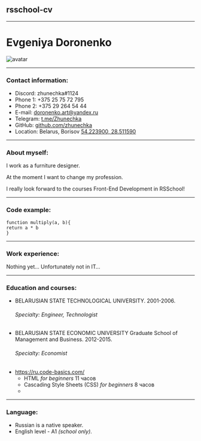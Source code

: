 ##  rsschool-cv
*********

# **Evgeniya Doronenko**

![avatar](https://scontent-waw1-1.xx.fbcdn.net/v/t1.6435-9/p206x206/61208845_10211638277233023_5851969094865125376_n.jpg?_nc_cat=109&ccb=1-5&_nc_sid=da31f3&_nc_ohc=IUJT0Wzx5sEAX8lvxL3&_nc_ht=scontent-waw1-1.xx&oh=00_AT_D6U2e6bAcglIKY-EiTnBO8_OJvrtsJkOJbhJ9Vnht-g&oe=61F2EB50)
*********

### Contact information:
* Discord:   zhunechka#1124
* Phone 1: +375 25 75 72 795
* Phone 2: +375 29 264 54 44
* E-mail: doronenko.art@yandex.ru
* Telegram:  [t.me/Zhunechka](адрес "@Zhunechka")
* GitHub:  [github.com/zhunechka](адрес "zhunechka")
* Location:  Belarus, Borisov [54.223900, 28.511590](адрес "Belarus, Borisov")
 
*********
### About myself:
I work as a furniture designer.

At the moment I want to change my profession.

I really look forward to the courses Front-End Development in RSSchool!

*********
###  Code example:
```
function multiply(a, b){
return a * b
}
```
*********

### Work experience:
Nothing yet…   Unfortunately not in IT… 

*********
###  Education and courses:
* BELARUSIAN STATE TECHNOLOGICAL UNIVERSITY.  2001-2006.
  ###### *Specialty: Engineer, Technologist*
* BELARUSIAN STATE ECONOMIC UNIVERSITY  Graduate School of Management and Business.  2012-2015.
    ###### *Specialty: Economist*
* https://ru.code-basics.com/  
     + HTML *for beginners*  11 часов
     + Cascading Style Sheets (CSS)  *for beginners*  8 часов
     + 

*********
### Language:
* Russian is a native speaker.
* English level - A1 *(school only)*.
